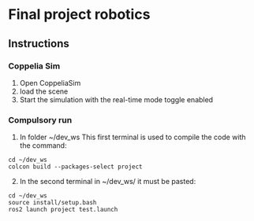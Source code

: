 # Final project robotics
## Instructions
### Coppelia Sim
1. Open CoppeliaSim
2. load the scene
3. Start the simulation with the real-time mode toggle enabled




### Compulsory run
1. In folder ~/dev_ws
This first terminal is used to compile the code with the command: 
```
cd ~/dev_ws
colcon build --packages-select project
```
2. In the second terminal in ~/dev_ws/ it must be pasted:
```
cd ~/dev_ws
source install/setup.bash
ros2 launch project test.launch
```